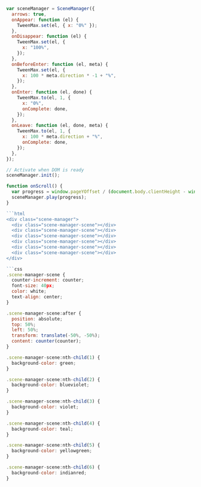 ````javascript
var sceneManager = SceneManager({
  arrows: true,
  onAppear: function (el) {
    TweenMax.set(el, { x: "0%" });
  },
  onDisappear: function (el) {
    TweenMax.set(el, {
      x: "100%",
    });
  },
  onBeforeEnter: function (el, meta) {
    TweenMax.set(el, {
      x: 100 * meta.direction * -1 + "%",
    });
  },
  onEnter: function (el, done) {
    TweenMax.to(el, 1, {
      x: "0%",
      onComplete: done,
    });
  },
  onLeave: function (el, done, meta) {
    TweenMax.to(el, 1, {
      x: 100 * meta.direction + "%",
      onComplete: done,
    });
  },
});

// Activate when DOM is ready
sceneManager.init();

function onScroll() {
  var progress = window.pageYOffset / (document.body.clientHeight - window.innerHeight);
  sceneManager.play(progress);
}

```html
<div class="scene-manager">
  <div class="scene-manager-scene"></div>
  <div class="scene-manager-scene"></div>
  <div class="scene-manager-scene"></div>
  <div class="scene-manager-scene"></div>
  <div class="scene-manager-scene"></div>
  <div class="scene-manager-scene"></div>
</div>

```css
.scene-manager-scene {
  counter-increment: counter;
  font-size: 40px;
  color: white;
  text-align: center;
}

.scene-manager-scene:after {
  position: absolute;
  top: 50%;
  left: 50%;
  transform: translate(-50%, -50%);
  content: counter(counter);
}

.scene-manager-scene:nth-child(1) {
  background-color: green;
}

.scene-manager-scene:nth-child(2) {
  background-color: blueviolet;
}

.scene-manager-scene:nth-child(3) {
  background-color: violet;
}

.scene-manager-scene:nth-child(4) {
  background-color: teal;
}

.scene-manager-scene:nth-child(5) {
  background-color: yellowgreen;
}

.scene-manager-scene:nth-child(6) {
  background-color: indianred;
}
````
